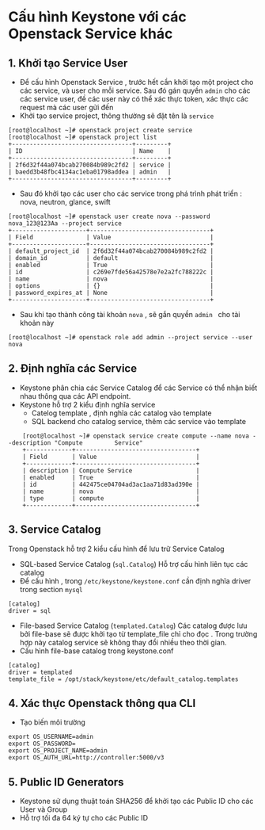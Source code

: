 

# Cấu hình Keystone với các Openstack Service khác



## 1. Khởi tạo Service User

- Để cấu hình Openstack Service , trước hết cần khởi tạo một project cho các service, và user cho mỗi service. Sau đó gán quyền `admin` cho các các service user, đề các user này có thể xác thực token, xác thực các request mà các user gửi đến
- Khởi tạo service project, thông thường sẽ đặt tên là `service`
```
[root@localhost ~]# openstack project create service
[root@localhost ~]# openstack project list
+----------------------------------+---------+
| ID                               | Name    |
+----------------------------------+---------+
| 2f6d32f44a074bcab270084b989c2fd2 | service |
| baedd3b48fbc4134ac1eba01798addea | admin   |
+----------------------------------+---------+
```
- Sau đó khởi tạo các user cho các service trong phá trình phát triển : nova, neutron, glance, swift 
```
[root@localhost ~]# openstack user create nova --password nova_123@123Aa --project service
+---------------------+----------------------------------+
| Field               | Value                            |
+---------------------+----------------------------------+
| default_project_id  | 2f6d32f44a074bcab270084b989c2fd2 |
| domain_id           | default                          |
| enabled             | True                             |
| id                  | c269e7fde56a42578e7e2a2fc788222c |
| name                | nova                             |
| options             | {}                               |
| password_expires_at | None                             |
+---------------------+----------------------------------+
```

- Sau khi tạo thành công tài khoản `nova` , sẽ gắn quyền `admin ` cho tài khoản này
```
[root@localhost ~]# openstack role add admin --project service --user nova
```


## 2. Định nghĩa các Service

- Keystone phân chia các Service Catalog để các Service có thể nhận biết nhau thông qua các API 
endpoint. 
- Keystone hỗ trợ 2 kiểu định nghĩa service 
	 - Catelog template , định nghĩa các catalog vào template 
	 - SQL backend cho catalog service, thêm các service vào template

```
	[root@localhost ~]# openstack service create compute --name nova --description "Compute 		Service"
	+-------------+----------------------------------+
	| Field       | Value                            |
	+-------------+----------------------------------+
	| description | Compute Service                  |
	| enabled     | True                             |
	| id          | 442475ce04704ad3ac1aa71d83ad390e |
	| name        | nova                             |
	| type        | compute                          |
	+-------------+----------------------------------+
```


## 3. Service Catalog
Trong Openstack hỗ trợ 2 kiểu cấu hình để lưu trữ Service Catalog

- SQL-based Service Catalog (`sql.Catalog`)
Hỗ trợ cấu hình liên tục các catalog
- Để cấu hình , trong  ` /etc/keystone/keystone.conf ` cần định nghĩa driver trong section `mysql`
```
[catalog]
driver = sql
```

- File-based Service Catalog (`templated.Catalog`)
Các catalog được lưu bởi file-base sẽ được khởi tạo từ template_file chỉ cho đọc . Trong trường hợp này catalog service sẽ không thay đổi nhiều theo thời gian.
- Cấu hình file-base catalog trong keystone.conf
```
[catalog]
driver = templated
template_file = /opt/stack/keystone/etc/default_catalog.templates
```

## 4. Xác thực Openstack thông qua CLI

- Tạo biến môi trường
```
export OS_USERNAME=admin
export OS_PASSWORD=
export OS_PROJECT_NAME=admin
export OS_AUTH_URL=http://controller:5000/v3
```

## 5. Public ID Generators

- Keystone sử dụng thuật toán SHA256 để khởi tạo các Public ID cho các User và Group 
- Hỗ trợ tối đa 64 ký tự  cho các Public ID  
